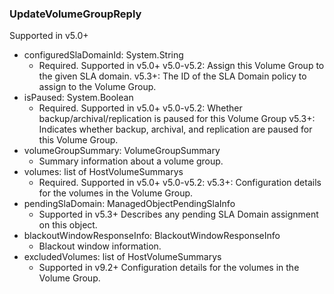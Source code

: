 ### UpdateVolumeGroupReply
Supported in v5.0+

- configuredSlaDomainId: System.String
  - Required. Supported in v5.0+
  v5.0-v5.2: Assign this Volume Group to the given SLA domain.
  v5.3+: The ID of the SLA Domain policy to assign to the Volume Group.
- isPaused: System.Boolean
  - Required. Supported in v5.0+
  v5.0-v5.2: Whether backup/archival/replication is paused for this Volume Group
  v5.3+: Indicates whether backup, archival, and replication are paused for this Volume Group.
- volumeGroupSummary: VolumeGroupSummary
  - Summary information about a volume group.
- volumes: list of HostVolumeSummarys
  - Required. Supported in v5.0+
  v5.0-v5.2: 
  v5.3+: Configuration details for the volumes in the Volume Group.
- pendingSlaDomain: ManagedObjectPendingSlaInfo
  - Supported in v5.3+
  Describes any pending SLA Domain assignment on this object.
- blackoutWindowResponseInfo: BlackoutWindowResponseInfo
  - Blackout window information.
- excludedVolumes: list of HostVolumeSummarys
  - Supported in v9.2+
  Configuration details for the volumes in the Volume Group.
